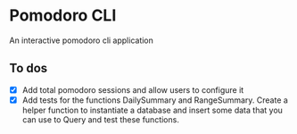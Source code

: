# Pomodoro CLI

An interactive pomodoro cli application

## To dos

- [x] Add total pomodoro sessions and allow users to configure it
- [x] Add tests for the functions DailySummary and RangeSummary. Create a helper function to instantiate a database and insert some data that you
  can use to Query and test these functions.